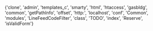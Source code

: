 {'clone', 'admin', 'templates_c', 'smarty', 'html', 'htaccess', 'gasbldg', 'common', 'getPathInfo', 'offset', 'http:', 'localhost', 'conf', 'Common', 'modules', 'LineFeedCodeFilter', 'class', 'TODO', 'index', 'Reserve', 'isValidForm'}
